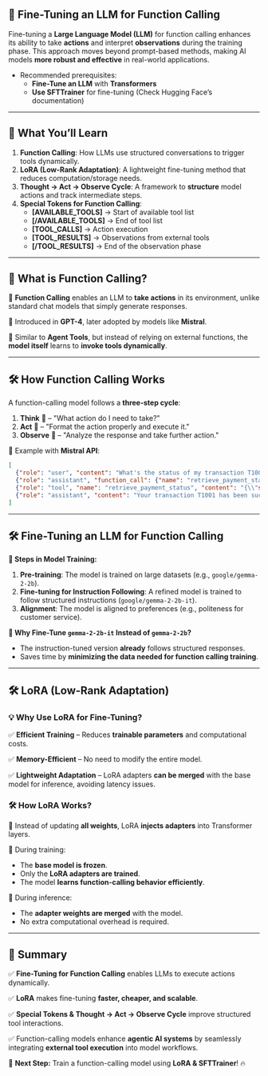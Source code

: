 ## **🔹 Fine-Tuning an LLM for Function Calling**

Fine-tuning a **Large Language Model (LLM)** for function calling enhances its ability to take **actions** and interpret **observations** during the training phase. This approach moves beyond prompt-based methods, making AI models **more robust and effective** in real-world applications.

- Recommended prerequisites:
    - **Fine-Tune an LLM** with **Transformers**
    - **Use SFTTrainer** for fine-tuning (Check Hugging Face’s documentation)

---

## **🎯 What You’ll Learn**

1. **Function Calling**: How LLMs use structured conversations to trigger tools dynamically.
2. **LoRA (Low-Rank Adaptation)**: A lightweight fine-tuning method that reduces computation/storage needs.
3. **Thought → Act → Observe Cycle**: A framework to **structure** model actions and track intermediate steps.
4. **Special Tokens for Function Calling**:
    - **[AVAILABLE_TOOLS]** → Start of available tool list
    - **[/AVAILABLE_TOOLS]** → End of tool list
    - **[TOOL_CALLS]** → Action execution
    - **[TOOL_RESULTS]** → Observations from external tools
    - **[/TOOL_RESULTS]** → End of the observation phase

---

## **🤖 What is Function Calling?**

🔹 **Function Calling** enables an LLM to **take actions** in its environment, unlike standard chat models that simply generate responses.

🔹 Introduced in **GPT-4**, later adopted by models like **Mistral**.

🔹 Similar to **Agent Tools**, but instead of relying on external functions, the **model itself** learns to **invoke tools dynamically**.

---

## **🛠️ How Function Calling Works**

A function-calling model follows a **three-step cycle**:

1. **Think** 🤔 – "What action do I need to take?"
2. **Act** 🚀 – "Format the action properly and execute it."
3. **Observe** 👀 – "Analyze the response and take further action."

🔹 Example with **Mistral API**:

```json
[
  {"role": "user", "content": "What's the status of my transaction T1001?"},
  {"role": "assistant", "function_call": {"name": "retrieve_payment_status", "arguments": "{\\"transaction_id\\": \\"T1001\\"}"}},
  {"role": "tool", "name": "retrieve_payment_status", "content": "{\\"status\\": \\"Paid\\"}"},
  {"role": "assistant", "content": "Your transaction T1001 has been successfully paid."}
]

```

---

## **🛠️ Fine-Tuning an LLM for Function Calling**

**🔹 Steps in Model Training:**

1. **Pre-training**: The model is trained on large datasets (e.g., `google/gemma-2-2b`).
2. **Fine-tuning for Instruction Following**: A refined model is trained to follow structured instructions (`google/gemma-2-2b-it`).
3. **Alignment**: The model is aligned to preferences (e.g., politeness for customer service).

**🔹 Why Fine-Tune `gemma-2-2b-it` Instead of `gemma-2-2b`?**

- The instruction-tuned version **already** follows structured responses.
- Saves time by **minimizing the data needed for function calling training**.

---

## **🛠️ LoRA (Low-Rank Adaptation)**

### **💡 Why Use LoRA for Fine-Tuning?**

✅ **Efficient Training** – Reduces **trainable parameters** and computational costs.

✅ **Memory-Efficient** – No need to modify the entire model.

✅ **Lightweight Adaptation** – LoRA adapters **can be merged** with the base model for inference, avoiding latency issues.

### **🛠️ How LoRA Works?**

🔹 Instead of updating **all weights**, LoRA **injects adapters** into Transformer layers.

🔹 During training:

- The **base model is frozen**.
- Only the **LoRA adapters are trained**.
- The model **learns function-calling behavior efficiently**.

🔹 During inference:

- The **adapter weights are merged** with the model.
- No extra computational overhead is required.

---

## **🚀 Summary**

✅ **Fine-Tuning for Function Calling** enables LLMs to execute actions dynamically.

✅ **LoRA** makes fine-tuning **faster, cheaper, and scalable**.

✅ **Special Tokens & Thought → Act → Observe Cycle** improve structured tool interactions.

✅ Function-calling models enhance **agentic AI systems** by seamlessly integrating **external tool execution** into model workflows.

🚀 **Next Step:** Train a function-calling model using **LoRA & SFTTrainer**! 🔥
